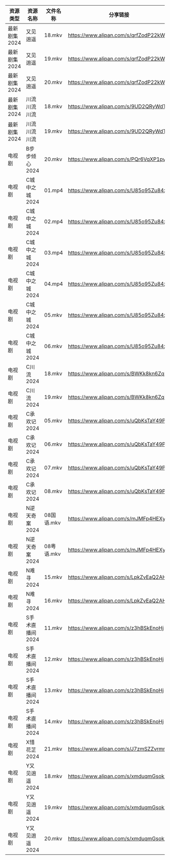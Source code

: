 | 资源类型     | 资源名称       | 文件名称     | 分享链接                                 | 更新时间                |
| -------- | ---------- | -------- | ------------------------------------ | ------------------- |
| 最新剧集2024 | 又见逍遥       | 18.mkv   | https://www.alipan.com/s/qrfZodP22kW | 2024-04-11 20:06:43 |
| 最新剧集2024 | 又见逍遥       | 19.mkv   | https://www.alipan.com/s/qrfZodP22kW | 2024-04-11 20:06:42 |
| 最新剧集2024 | 又见逍遥       | 20.mkv   | https://www.alipan.com/s/qrfZodP22kW | 2024-04-11 20:06:42 |
| 最新剧集2024 | 川流川流川流     | 18.mkv   | https://www.alipan.com/s/9UD2QRyWdTU | 2024-04-11 20:06:45 |
| 最新剧集2024 | 川流川流川流     | 19.mkv   | https://www.alipan.com/s/9UD2QRyWdTU | 2024-04-11 20:06:45 |
| 电视剧      | B步步倾心2024  | 20.mkv   | https://www.alipan.com/s/PQr6VqXP1pv | 2024-04-11 19:32:07 |
| 电视剧      | C城中之城2024  | 01.mp4   | https://www.alipan.com/s/U85o95Zu84x | 2024-04-11 19:32:12 |
| 电视剧      | C城中之城2024  | 02.mp4   | https://www.alipan.com/s/U85o95Zu84x | 2024-04-11 19:32:11 |
| 电视剧      | C城中之城2024  | 03.mp4   | https://www.alipan.com/s/U85o95Zu84x | 2024-04-11 19:32:11 |
| 电视剧      | C城中之城2024  | 04.mp4   | https://www.alipan.com/s/U85o95Zu84x | 2024-04-11 19:32:11 |
| 电视剧      | C城中之城2024  | 05.mkv   | https://www.alipan.com/s/U85o95Zu84x | 2024-04-11 19:32:10 |
| 电视剧      | C城中之城2024  | 06.mkv   | https://www.alipan.com/s/U85o95Zu84x | 2024-04-11 19:32:10 |
| 电视剧      | C川流2024    | 18.mkv   | https://www.alipan.com/s/BWKk8kn6ZqK | 2024-04-11 19:32:15 |
| 电视剧      | C川流2024    | 19.mkv   | https://www.alipan.com/s/BWKk8kn6ZqK | 2024-04-11 19:32:14 |
| 电视剧      | C承欢记2024   | 05.mkv   | https://www.alipan.com/s/uQbKsTaY49P | 2024-04-11 19:32:17 |
| 电视剧      | C承欢记2024   | 06.mkv   | https://www.alipan.com/s/uQbKsTaY49P | 2024-04-11 19:32:17 |
| 电视剧      | C承欢记2024   | 07.mkv   | https://www.alipan.com/s/uQbKsTaY49P | 2024-04-11 20:05:16 |
| 电视剧      | C承欢记2024   | 08.mkv   | https://www.alipan.com/s/uQbKsTaY49P | 2024-04-11 20:05:16 |
| 电视剧      | N逆天奇案2024  | 08国语.mkv | https://www.alipan.com/s/mJMFp4HEXy4 | 2024-04-11 19:32:29 |
| 电视剧      | N逆天奇案2024  | 08粤语.mkv | https://www.alipan.com/s/mJMFp4HEXy4 | 2024-04-11 19:32:28 |
| 电视剧      | N难寻2024    | 15.mkv   | https://www.alipan.com/s/LpkZvEaQ2AH | 2024-04-11 19:32:32 |
| 电视剧      | N难寻2024    | 16.mkv   | https://www.alipan.com/s/LpkZvEaQ2AH | 2024-04-11 19:32:31 |
| 电视剧      | S手术直播间2024 | 11.mkv   | https://www.alipan.com/s/z3hBSkEnoHj | 2024-04-11 19:32:35 |
| 电视剧      | S手术直播间2024 | 12.mkv   | https://www.alipan.com/s/z3hBSkEnoHj | 2024-04-11 19:32:35 |
| 电视剧      | S手术直播间2024 | 13.mkv   | https://www.alipan.com/s/z3hBSkEnoHj | 2024-04-11 19:32:35 |
| 电视剧      | S手术直播间2024 | 14.mkv   | https://www.alipan.com/s/z3hBSkEnoHj | 2024-04-11 19:32:34 |
| 电视剧      | X惜花芷2024   | 21.mkv   | https://www.alipan.com/s/J7zmSZZvrmn | 2024-04-11 19:32:38 |
| 电视剧      | Y又见逍遥2024  | 18.mkv   | https://www.alipan.com/s/xmduqmGsokz | 2024-04-11 19:32:44 |
| 电视剧      | Y又见逍遥2024  | 19.mkv   | https://www.alipan.com/s/xmduqmGsokz | 2024-04-11 19:32:44 |
| 电视剧      | Y又见逍遥2024  | 20.mkv   | https://www.alipan.com/s/xmduqmGsokz | 2024-04-11 19:32:44 |
